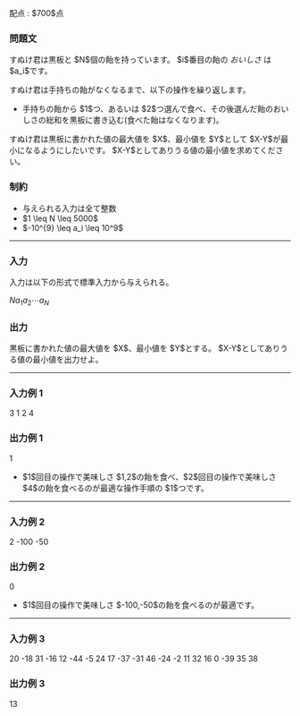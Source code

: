 
<div>

<span>

<span>

<p>
配点 : $700$点
</p>

<div>

<section>

### **問題文**

<p>
すぬけ君は黒板と $N$個の飴を持っています。
$i$番目の飴の 
<em>
おいしさ
</em>
は $a_i$です。
</p>

<p>
すぬけ君は手持ちの飴がなくなるまで、以下の操作を繰り返します。
</p>

<ul>

<li>
手持ちの飴から $1$つ、あるいは $2$つ選んで食べ、その後選んだ飴のおいしさの総和を黒板に書き込む(食べた飴はなくなります)。
</li>

</ul>

<p>
すぬけ君は黒板に書かれた値の最大値を $X$、最小値を $Y$として $X-Y$が最小になるようにしたいです。
$X-Y$としてありうる値の最小値を求めてください。
</p>

</section>

</div>

<div>

<section>

### **制約**

<ul>

<li>
与えられる入力は全て整数
</li>

<li>
$1 \leq N \leq 5000$
</li>

<li>
$-10^{9} \leq a_i \leq 10^9$
</li>

</ul>

</section>

</div>

---

<div>

<div>

<section>

### **入力**

<p>
入力は以下の形式で標準入力から与えられる。
</p>

<div>

$N$$a_{1}$$a_{2}$$\cdots$$a_N$
</div>

</section>

</div>

<div>

<section>

### **出力**

<p>
黒板に書かれた値の最大値を $X$、最小値を $Y$とする。
$X-Y$としてありうる値の最小値を出力せよ。
</p>

</section>

</div>

</div>

---

<div>

<section>

### **入力例 1**

<div>

3
1 2 4

</div>

</section>

</div>

<div>

<section>

### **出力例 1**

<div>

1

</div>

<ul>

<li>
$1$回目の操作で美味しさ $1,2$の飴を食べ、$2$回目の操作で美味しさ $4$の飴を食べるのが最適な操作手順の $1$つです。
</li>

</ul>

</section>

</div>

---

<div>

<section>

### **入力例 2**

<div>

2
-100 -50

</div>

</section>

</div>

<div>

<section>

### **出力例 2**

<div>

0

</div>

<ul>

<li>
$1$回目の操作で美味しさ $-100,-50$の飴を食べるのが最適です。
</li>

</ul>

</section>

</div>

---

<div>

<section>

### **入力例 3**

<div>

20
-18 31 -16 12 -44 -5 24 17 -37 -31 46 -24 -2 11 32 16 0 -39 35 38

</div>

</section>

</div>

<div>

<section>

### **出力例 3**

<div>

13

</div>

</section>

</div>

</span>

</span>

</div>
